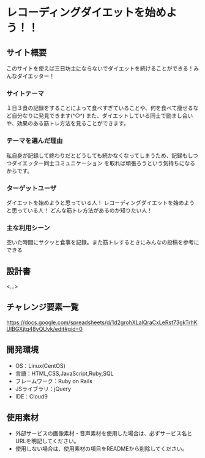 # レコーディングダイエットを始めよう！！

## サイト概要
 このサイトを使えば三日坊主にならないでダイエットを続けることができる！みんなダイエッター！



### サイトテーマ
１日３食の記録をすることによって食べすぎていることや、何を食べて痩せるなど自分なりに発見できます(^○^)
また、ダイエットしている同士で励まし合いや、効果のある筋トレ方法を見ることができます。



### テーマを選んだ理由
私自身が記録して終わりだとどうしても続かなくなってしまうため、記録もしつつダイエッター同士コミュニケーション
を取れば頑張ろうという気持ちになるからです。



### ターゲットユーザ
ダイエットを始めようと思っている人！
レコーディングダイエットを始めようと思っている人！
どんな筋トレ方法があるのか知りたい人！



### 主な利用シーン
空いた時間にサクッと食事を記録。また筋トレするときにみんなの投稿を参考にできる



## 設計書
<...>

## チャレンジ要素一覧
<https://docs.google.com/spreadsheets/d/1d2grohXLalQraCxLeRst73gkTrhKUlBGXjtg48yQUvk/edit#gid=0>

## 開発環境
- OS：Linux(CentOS)
- 言語：HTML,CSS,JavaScript,Ruby,SQL
- フレームワーク：Ruby on Rails
- JSライブラリ：jQuery
- IDE：Cloud9

## 使用素材
- 外部サービスの画像素材・音声素材を使用した場合は、必ずサービス名とURLを明記してください。
- 使用しない場合は、使用素材の項目をREADMEから削除してください。
